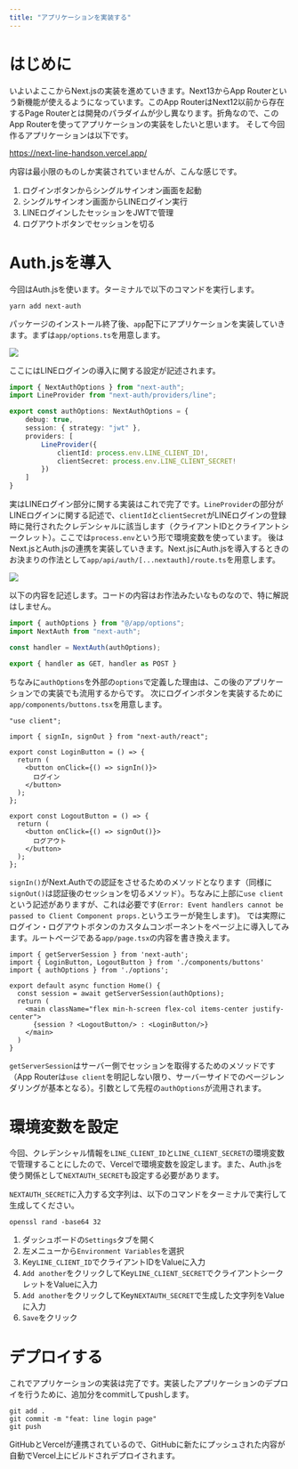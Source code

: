```yaml
---
title: "アプリケーションを実装する"
---
```


# はじめに

いよいよここからNext.jsの実装を進めていきます。Next13からApp Routerという新機能が使えるようになっています。このApp RouterはNext12以前から存在するPage Routerとは開発のパラダイムが少し異なります。折角なので、このApp Routerを使ってアプリケーションの実装をしたいと思います。
そして今回作るアプリケーションは以下です。

https://next-line-handson.vercel.app/

内容は最小限のものしか実装されていませんが、こんな感じです。

1. ログインボタンからシングルサインオン画面を起動
2. シングルサインオン画面からLINEログイン実行
3. LINEログインしたセッションをJWTで管理
4. ログアウトボタンでセッションを切る

# Auth.jsを導入

今回はAuth.jsを使います。ターミナルで以下のコマンドを実行します。

```
yarn add next-auth
```

パッケージのインストール終了後、`app`配下にアプリケーションを実装していきます。まずは`app/options.ts`を用意します。

![](https://storage.googleapis.com/zenn-user-upload/68940f752d8a-20231022.png)

ここにはLINEログインの導入に関する設定が記述されます。

```ts:app/options.ts
import { NextAuthOptions } from "next-auth";
import LineProvider from "next-auth/providers/line";

export const authOptions: NextAuthOptions = {
    debug: true,
    session: { strategy: "jwt" },
    providers: [
        LineProvider({
            clientId: process.env.LINE_CLIENT_ID!,
            clientSecret: process.env.LINE_CLIENT_SECRET!
        })
    ]
}
```

実はLINEログイン部分に関する実装はこれで完了です。`LineProvider`の部分がLINEログインに関する記述で、`clientId`と`clientSecret`がLINEログインの登録時に発行されたクレデンシャルに該当します（クライアントIDとクライアントシークレット）。ここでは`process.env`という形で環境変数を使っています。
後はNext.jsとAuth.jsの連携を実装していきます。Next.jsにAuth.jsを導入するときのお決まりの作法として`app/api/auth/[...nextauth]/route.ts`を用意します。

![](https://storage.googleapis.com/zenn-user-upload/ad7d75015a93-20231022.png)

以下の内容を記述します。コードの内容はお作法みたいなものなので、特に解説はしません。

```ts:app/api/auth/[...nextauth]/route.ts
import { authOptions } from "@/app/options";
import NextAuth from "next-auth";

const handler = NextAuth(authOptions);

export { handler as GET, handler as POST }
```

ちなみに`authOptions`を外部の`options`で定義した理由は、この後のアプリケーションでの実装でも流用するからです。
次にログインボタンを実装するために`app/components/buttons.tsx`を用意します。

```tsx:app/components/buttons.tsx
"use client";

import { signIn, signOut } from "next-auth/react";

export const LoginButton = () => {
  return (
    <button onClick={() => signIn()}>
      ログイン
    </button>
  );
};

export const LogoutButton = () => {
  return (
    <button onClick={() => signOut()}>
      ログアウト
    </button>
  );
};
```

`signIn()`がNext.Authでの認証をさせるためのメソッドとなります（同様に`signOut()`は認証後のセッションを切るメソッド）。ちなみに上部に`use client`という記述がありますが、これは必要です(`Error: Event handlers cannot be passed to Client Component props.`というエラーが発生します)。
では実際にログイン・ログアウトボタンのカスタムコンポーネントをページ上に導入してみます。ルートページである`app/page.tsx`の内容を書き換えます。

```tsx:app/page.tsx
import { getServerSession } from 'next-auth';
import { LoginButton, LogoutButton } from './components/buttons'
import { authOptions } from './options';

export default async function Home() {
  const session = await getServerSession(authOptions);
  return (
    <main className="flex min-h-screen flex-col items-center justify-center">
      {session ? <LogoutButton/> : <LoginButton/>}
    </main>
  )
}
```

`getServerSession`はサーバー側でセッションを取得するためのメソッドです（App Routerは`use client`を明記しない限り、サーバーサイドでのページレンダリングが基本となる）。引数として先程の`authOptions`が流用されます。

# 環境変数を設定

今回、クレデンシャル情報を`LINE_CLIENT_ID`と`LINE_CLIENT_SECRET`の環境変数で管理することにしたので、Vercelで環境変数を設定します。また、Auth.jsを使う関係として`NEXTAUTH_SECRET`も設定する必要があります。

`NEXTAUTH_SECRET`に入力する文字列は、以下のコマンドをターミナルで実行して生成してください。

```
openssl rand -base64 32
```

1. ダッシュボードの`Settings`タブを開く
2. 左メニューから`Environment Variables`を選択
3. Key`LINE_CLIENT_ID`でクライアントIDをValueに入力
4. `Add another`をクリックしてKey`LINE_CLIENT_SECRET`でクライアントシークレットをValueに入力
5. `Add another`をクリックしてKey`NEXTAUTH_SECRET`で生成した文字列をValueに入力
6. `Save`をクリック

# デプロイする

これでアプリケーションの実装は完了です。実装したアプリケーションのデプロイを行うために、追加分をcommitしてpushします。

```
git add .
git commit -m "feat: line login page"
git push
```

GitHubとVercelが連携されているので、GitHubに新たにプッシュされた内容が自動でVercel上にビルドされデプロイされます。
